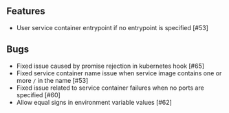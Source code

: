 ## Features
- User service container entrypoint if no entrypoint is specified [#53]

## Bugs
- Fixed issue caused by promise rejection in kubernetes hook [#65]
- Fixed service container name issue when service image contains one or more `/`
  in the name [#53]
- Fixed issue related to service container failures when no ports are specified
  [#60]
- Allow equal signs in environment variable values [#62]

<!-- ## Misc
